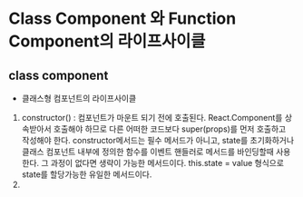 # Class Component 와 Function Component의 라이프사이클

## class component

* 클래스형 컴포넌트의 라이프사이클

1. constructor() : 컴포넌트가 마운트 되기 전에 호출된다. React.Component를 상속받아서 호출해야 하므로 다른 어떠한 코드보다 super(props)를 먼저 호출하고 작성해야 한다. constructor메서드는 필수 메서드가 아니고, state를 초기화하거나 클래스 컴포넌트 내부에 정의한 함수를 이벤트 핸들러로 메서드를 바인딩할때 사용한다. 그 과정이 없다면 생략이 가능한 메서드이다. this.state = value 형식으로 state를 할당가능한 유일한 메서드이다.
2. 